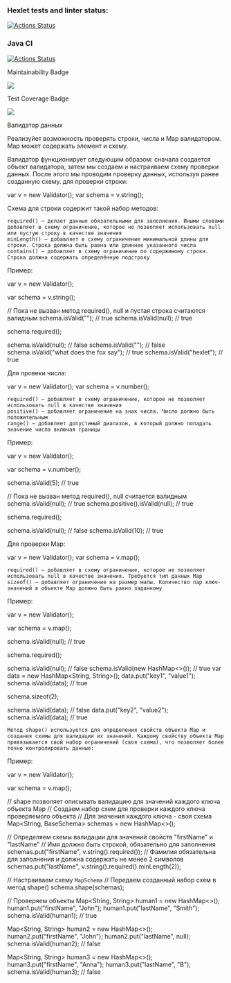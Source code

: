 ### Hexlet tests and linter status:
[![Actions Status](https://github.com/Barlog7/java-project-78/actions/workflows/hexlet-check.yml/badge.svg)](https://github.com/Barlog7/java-project-78/actions)

### Java CI
[![Actions Status](https://github.com/Barlog7/java-project-78/actions/workflows/main.yml/badge.svg)](https://github.com/Barlog7/java-project-78/actions)

Maintainability Badge

<a href="https://codeclimate.com/github/Barlog7/java-project-78/maintainability"><img src="https://api.codeclimate.com/v1/badges/86942072eaef2fc2a8d3/maintainability" /></a>

Test Coverage Badge

<a href="https://codeclimate.com/github/Barlog7/java-project-78/test_coverage"><img src="https://api.codeclimate.com/v1/badges/86942072eaef2fc2a8d3/test_coverage" /></a>

Валидатор данных 

Реализуйет возможность проверять строки, числа и Map валидатором. Map может содержать элемент и схему. 

Валидатор функционирует следующим образом: сначала создается объект валидатора, затем мы создаем и настраиваем схему проверки данных. После этого мы проводим проверку данных, используя ранее созданную схему. 
для проверки строки:

var v = new Validator();
var schema = v.string();

Схема для строки содержит такой набор методов:

    required() — делает данные обязательными для заполнения. Иными словами добавляет в схему ограничение, которое не позволяет использовать null или пустую строку в качестве значения
    minLength() — добавляет в схему ограничение минимальной длины для строки. Строка должна быть равна или длиннее указанного числа
    contains() — добавляет в схему ограничение по содержимому строки. Строка должна содержать определённую подстроку

Пример:

var v = new Validator();

var schema = v.string();

// Пока не вызван метод required(), null и пустая строка считаются валидным
schema.isValid(""); // true
schema.isValid(null); // true

schema.required();

schema.isValid(null); // false
schema.isValid(""); // false
schema.isValid("what does the fox say"); // true
schema.isValid("hexlet"); // true


Для провеки числа:

var v = new Validator();
var schema = v.number();


    required() — добавляет в схему ограничение, которое не позволяет использовать null в качестве значения
    positive() — добавляет ограничение на знак числа. Число должно быть положительным
    range() — добавляет допустимый диапазон, в который должно попадать значение числа включая границы

Пример:


var v = new Validator();

var schema = v.number();

schema.isValid(5); // true

// Пока не вызван метод required(), null считается валидным
schema.isValid(null); // true
schema.positive().isValid(null); // true

schema.required();

schema.isValid(null); // false
schema.isValid(10); // true


Для проверки Map:

var v = new Validator();
var schema = v.map();


    required() — добавляет в схему ограничение, которое не позволяет использовать null в качестве значения. Требуется тип данных Map
    sizeof() — добавляет ограничение на размер мапы. Количество пар ключ-значений в объекте Map должно быть равно заданному

Пример:

var v = new Validator();

var schema = v.map();

schema.isValid(null); // true

schema.required();

schema.isValid(null); // false
schema.isValid(new HashMap<>()); // true
var data = new HashMap<String, String>();
data.put("key1", "value1");
schema.isValid(data); // true

schema.sizeof(2);

schema.isValid(data);  // false
data.put("key2", "value2");
schema.isValid(data); // true

    Метод shape() используется для определения свойств объекта Map и создания схемы для валидации их значений. Каждому свойству объекта Map привязывается свой набор ограничений (своя схема), что позволяет более точно контролировать данные:
  

Пример:

var v = new Validator();

var schema = v.map();

// shape позволяет описывать валидацию для значений каждого ключа объекта Map
// Создаем набор схем для проверки каждого ключа проверяемого объекта
// Для значения каждого ключа - своя схема
Map<String, BaseSchema<String>> schemas = new HashMap<>();

// Определяем схемы валидации для значений свойств "firstName" и "lastName"
// Имя должно быть строкой, обязательно для заполнения
schemas.put("firstName", v.string().required());
// Фамилия обязательна для заполнения и должна содержать не менее 2 символов
schemas.put("lastName", v.string().required().minLength(2));

// Настраиваем схему `MapSchema`
// Передаем созданный набор схем в метод shape()
schema.shape(schemas);

// Проверяем объекты
Map<String, String> human1 = new HashMap<>();
human1.put("firstName", "John");
human1.put("lastName", "Smith");
schema.isValid(human1); // true

Map<String, String> human2 = new HashMap<>();
human2.put("firstName", "John");
human2.put("lastName", null);
schema.isValid(human2); // false

Map<String, String> human3 = new HashMap<>();
human3.put("firstName", "Anna");
human3.put("lastName", "B");
schema.isValid(human3); // false
